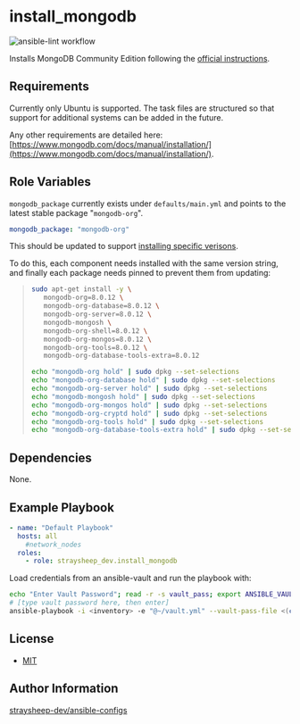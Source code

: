 install_mongodb
=========

![ansible-lint workflow](https://github.com/straysheep-dev/ansible-role-install_mongodb/actions/workflows/ansible-lint.yml/badge.svg)

Installs MongoDB Community Edition following the [official instructions](https://www.mongodb.com/docs/manual/tutorial/install-mongodb-on-ubuntu/).

Requirements
------------

Currently only Ubuntu is supported. The task files are structured so that support for additional systems can be added in the future.

Any other requirements are detailed here: [https://www.mongodb.com/docs/manual/installation/](https://www.mongodb.com/docs/manual/installation/).

Role Variables
--------------

`mongodb_package` currently exists under `defaults/main.yml` and points to the latest stable package "`mongodb-org`".

```yml
mongodb_package: "mongodb-org"
```

This should be updated to support [installing specific verisons](https://www.mongodb.com/docs/manual/tutorial/install-mongodb-on-ubuntu/#install-mongodb-community-server.).

To do this, each component needs installed with the same version string, and finally each package needs pinned to prevent them from updating:

> ```bash
> sudo apt-get install -y \
>    mongodb-org=8.0.12 \
>    mongodb-org-database=8.0.12 \
>    mongodb-org-server=8.0.12 \
>    mongodb-mongosh \
>    mongodb-org-shell=8.0.12 \
>    mongodb-org-mongos=8.0.12 \
>    mongodb-org-tools=8.0.12 \
>    mongodb-org-database-tools-extra=8.0.12
>
> echo "mongodb-org hold" | sudo dpkg --set-selections
> echo "mongodb-org-database hold" | sudo dpkg --set-selections
> echo "mongodb-org-server hold" | sudo dpkg --set-selections
> echo "mongodb-mongosh hold" | sudo dpkg --set-selections
> echo "mongodb-org-mongos hold" | sudo dpkg --set-selections
> echo "mongodb-org-cryptd hold" | sudo dpkg --set-selections
> echo "mongodb-org-tools hold" | sudo dpkg --set-selections
> echo "mongodb-org-database-tools-extra hold" | sudo dpkg --set-selections
> ```

Dependencies
------------

None.

Example Playbook
----------------

```yml
- name: "Default Playbook"
  hosts: all
    #network_nodes
  roles:
    - role: straysheep_dev.install_mongodb
```

Load credentials from an ansible-vault and run the playbook with:

```bash
echo "Enter Vault Password"; read -r -s vault_pass; export ANSIBLE_VAULT_PASSWORD=$vault_pass
# [type vault password here, then enter]
ansible-playbook -i <inventory> -e "@~/vault.yml" --vault-pass-file <(cat <<<$ANSIBLE_VAULT_PASSWORD) -v ./playbook.yml
```

License
-------

- [MIT](./LICENSE)

Author Information
------------------

[straysheep-dev/ansible-configs](https://github.com/straysheep-dev/ansible-configs)